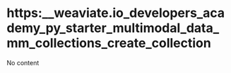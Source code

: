 # https:\_\_weaviate.io_developers_academy_py_starter_multimodal_data_mm_collections_create_collection

No content
